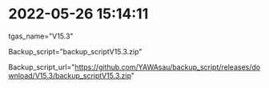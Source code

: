 # 2022-05-26 15:14:11

tgas_name="V15.3"

Backup_script="backup_scriptV15.3.zip"

Backup_script_url="https://github.com/YAWAsau/backup_script/releases/download/V15.3/backup_scriptV15.3.zip"
